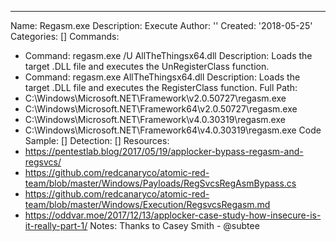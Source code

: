 ---
Name: Regasm.exe
Description: Execute
Author: ''
Created: '2018-05-25'
Categories: []
Commands:
  - Command: regasm.exe /U AllTheThingsx64.dll
    Description: Loads the target .DLL file and executes the UnRegisterClass function.
  - Command: regasm.exe AllTheThingsx64.dll
    Description: Loads the target .DLL file and executes the RegisterClass function.
Full Path:
  - C:\Windows\Microsoft.NET\Framework\v2.0.50727\regasm.exe
  - C:\Windows\Microsoft.NET\Framework64\v2.0.50727\regasm.exe
  - C:\Windows\Microsoft.NET\Framework\v4.0.30319\regasm.exe
  - C:\Windows\Microsoft.NET\Framework64\v4.0.30319\regasm.exe
Code Sample: []
Detection: []
Resources:
  - https://pentestlab.blog/2017/05/19/applocker-bypass-regasm-and-regsvcs/
  - https://github.com/redcanaryco/atomic-red-team/blob/master/Windows/Payloads/RegSvcsRegAsmBypass.cs
  - https://github.com/redcanaryco/atomic-red-team/blob/master/Windows/Execution/RegsvcsRegasm.md
  - https://oddvar.moe/2017/12/13/applocker-case-study-how-insecure-is-it-really-part-1/
Notes: Thanks to Casey Smith - @subtee

